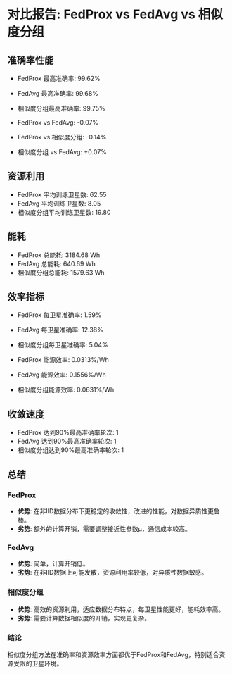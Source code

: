 # 对比报告: FedProx vs FedAvg vs 相似度分组

## 准确率性能
- FedProx 最高准确率: 99.62%
- FedAvg 最高准确率: 99.68%
- 相似度分组最高准确率: 99.75%

- FedProx vs FedAvg: -0.07%
- FedProx vs 相似度分组: -0.14%
- 相似度分组 vs FedAvg: +0.07%

## 资源利用
- FedProx 平均训练卫星数: 62.55
- FedAvg 平均训练卫星数: 8.05
- 相似度分组平均训练卫星数: 19.80

## 能耗
- FedProx 总能耗: 3184.68 Wh
- FedAvg 总能耗: 640.69 Wh
- 相似度分组总能耗: 1579.63 Wh

## 效率指标
- FedProx 每卫星准确率: 1.59%
- FedAvg 每卫星准确率: 12.38%
- 相似度分组每卫星准确率: 5.04%

- FedProx 能源效率: 0.0313%/Wh
- FedAvg 能源效率: 0.1556%/Wh
- 相似度分组能源效率: 0.0631%/Wh

## 收敛速度
- FedProx 达到90%最高准确率轮次: 1
- FedAvg 达到90%最高准确率轮次: 1
- 相似度分组达到90%最高准确率轮次: 1

## 总结
### FedProx
- **优势**: 在非IID数据分布下更稳定的收敛性，改进的性能，对数据异质性更鲁棒。
- **劣势**: 额外的计算开销，需要调整接近性参数μ，通信成本较高。

### FedAvg
- **优势**: 简单，计算开销低。
- **劣势**: 在非IID数据上可能发散，资源利用率较低，对异质性数据敏感。

### 相似度分组
- **优势**: 高效的资源利用，适应数据分布特点，每卫星性能更好，能耗效率高。
- **劣势**: 需要计算数据相似度的开销，实现更复杂。

### 结论
相似度分组方法在准确率和资源效率方面都优于FedProx和FedAvg，特别适合资源受限的卫星环境。
